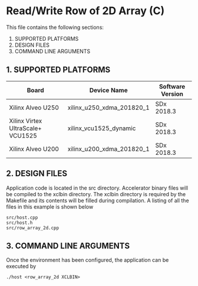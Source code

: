 Read/Write Row of 2D Array (C)
======================

This file contains the following sections:

1. SUPPORTED PLATFORMS
2. DESIGN FILES
3. COMMAND LINE ARGUMENTS


## 1. SUPPORTED PLATFORMS
Board | Device Name | Software Version
------|-------------|-----------------
Xilinx Alveo U250|xilinx_u250_xdma_201820_1|SDx 2018.3
Xilinx Virtex UltraScale+ VCU1525|xilinx_vcu1525_dynamic|SDx 2018.3
Xilinx Alveo U200|xilinx_u200_xdma_201820_1|SDx 2018.3


## 2. DESIGN FILES
Application code is located in the src directory. Accelerator binary files will be compiled to the xclbin directory. The xclbin directory is required by the Makefile and its contents will be filled during compilation. A listing of all the files in this example is shown below

```
src/host.cpp
src/host.h
src/row_array_2d.cpp
```

## 3. COMMAND LINE ARGUMENTS
Once the environment has been configured, the application can be executed by
```
./host <row_array_2d XCLBIN>
```

